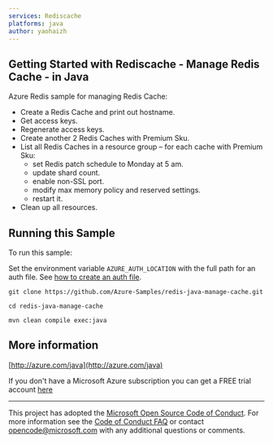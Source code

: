 ```yaml
---
services: Rediscache
platforms: java
author: yaohaizh
---
```


## Getting Started with Rediscache - Manage Redis Cache - in Java ##


  Azure Redis sample for managing Redis Cache:
   - Create a Redis Cache and print out hostname.
   - Get access keys.
   - Regenerate access keys.
   - Create another 2 Redis Caches with Premium Sku.
   - List all Redis Caches in a resource group – for each cache with Premium Sku:
      - set Redis patch schedule to Monday at 5 am.
      - update shard count.
      - enable non-SSL port.
      - modify max memory policy and reserved settings.
      - restart it.
   - Clean up all resources.
 

## Running this Sample ##

To run this sample:

Set the environment variable `AZURE_AUTH_LOCATION` with the full path for an auth file. See [how to create an auth file](https://github.com/Azure/azure-libraries-for-java/blob/master/AUTH.md).

    git clone https://github.com/Azure-Samples/redis-java-manage-cache.git

    cd redis-java-manage-cache

    mvn clean compile exec:java

## More information ##

[http://azure.com/java](http://azure.com/java)

If you don't have a Microsoft Azure subscription you can get a FREE trial account [here](http://go.microsoft.com/fwlink/?LinkId=330212)

---

This project has adopted the [Microsoft Open Source Code of Conduct](https://opensource.microsoft.com/codeofconduct/). For more information see the [Code of Conduct FAQ](https://opensource.microsoft.com/codeofconduct/faq/) or contact [opencode@microsoft.com](mailto:opencode@microsoft.com) with any additional questions or comments.